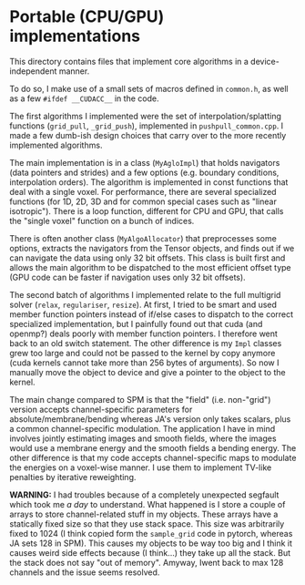 # Portable (CPU/GPU) implementations

This directory contains files that implement
core algorithms in a device-independent manner.

To do so, I make use of a small sets of macros defined in `common.h`, 
as well as a few `#ifdef __CUDACC__` in the code.

The first algorithms I implemented were the set of interpolation/splatting 
functions (`grid_pull`, `_grid_push`), implemented in `pushpull_common.cpp`.
I made a few dumb-ish design choices that carry over to the more recently 
implemented algorithms.

The main implementation is in a class (`MyAgloImpl`) that holds navigators
(data pointers and strides) and a few options (e.g. boundary conditions, 
interpolation orders). The algorithm is implemented in const functions that 
deal with a single voxel. For performance, there are several specialized 
functions (for 1D, 2D, 3D and for common special cases such as 
"linear isotropic"). There is a loop function, different for CPU and GPU, 
that calls the "single voxel" function on a bunch of indices.

There is often another class (`MyAlgoAllocator`) that preprocesses some 
options, extracts the navigators from the Tensor objects, and finds out 
if we can navigate the data using only 32 bit offsets. This class is 
built first and allows the main algorithm to be dispatched to the most efficient
offset type (GPU code can be faster if navigation uses only 32 bit offsets).

The second batch of algorithms I implemented relate to the full multigrid solver
(`relax`, `regulariser`, `resize`). At first, I tried to be smart and used 
member function pointers instead of if/else cases to dispatch to the correct 
specialized implementation, but I painfully found out that cuda (and openmp?) 
deals poorly with member function pointers. I therefore went back to an old 
switch statement. The other difference is my `Impl` classes grew too
large and could not be passed to the kernel by copy anymore (cuda kernels
cannot take more than 256 bytes of arguments). So now I manually move 
the object to device and give a pointer to the object to the kernel.

The main change compared to SPM is that the "field" (i.e. non-"grid") version
accepts channel-specific parameters for absolute/membrane/bending whereas JA's
version only takes scalars, plus a common channel-specific modulation. 
The application I have in mind involves jointly estimating images and smooth 
fields, where the images would use a membrane energy and the smooth fields a
bending energy. The other difference is that my code accepts channel-specific
maps to modulate the energies on a voxel-wise manner. I use them to implement 
TV-like penalties by iterative reweighting.

**WARNING:** I had troubles because of a completely unexpected segfault
which took me *a day* to understand. What happened is I store a couple of 
arrays to store channel-related stuff in my objects. These arrays have a 
statically fixed size so that they use stack space. This size was arbitrarily 
fixed to 1024 (I think copied form the `sample_grid` code in pytorch,
whereas JA sets 128 in SPM). This causes my objects to be way too big 
and I think it causes weird side effects because (I think...) they take 
up all the stack. But the stack does not say "out of memory". Amyway,
Iwent back to max 128 channels and the issue seems resolved. 